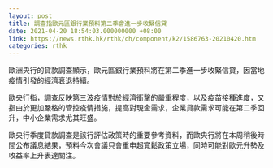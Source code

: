 ```yaml
---
layout: post
title: 調查指歐元區銀行業預料第二季會進一步收緊信貸
date: 2021-04-20 18:54:03.000000000 +08:00
link: https://news.rthk.hk/rthk/ch/component/k2/1586763-20210420.htm
categories: rthk
---
```


歐洲央行的貸款調查顯示，歐元區銀行業預料將在第二季進一步收緊信貸，因當地疫情引發的經濟衰退持續。

歐央行指，調查反映第三波疫情對於經濟衝擊的嚴重程度，以及疫苗接種進度，又指由於更加嚴格的管控疫情措施，提高對現金需求，企業貸款需求可能在第二季回升，中小企業需求尤其旺盛。

歐央行季度貸款調查是該行評估政策時的重要參考資料，而歐央行將在本周稍後時間公布議息結果，預料今次會議只會重申超寬鬆政策立場，同時可能對歐元升勢及收益率上升表達關注。
